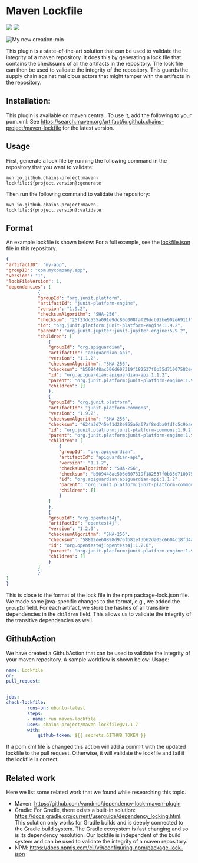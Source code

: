 
# Maven Lockfile
<p align="left">
    <a href="https://img.shields.io/badge/semver-2.0.0-blue" alt=SemVersion">
        <img src="https://img.shields.io/badge/semver-2.0.0-blue" /></a>
    <a href="https://maven-badges.herokuapp.com/maven-central/io.github.chains-project/maven-lockfile/badge.png?gav=true" alt=Maven-Central">
        <img src="https://maven-badges.herokuapp.com/maven-central/io.github.chains-project/maven-lockfile/badge.png?gav=true" /></a>
</p>

![My new creation-min](https://user-images.githubusercontent.com/25300639/229370974-7071d818-e094-4959-8b2f-e2050368ee1c.png)

This plugin is a state-of-the-art solution that can be used to validate the integrity of a maven repository. It does this by generating a lock file that contains the checksums of all the artifacts in the repository. The lock file can then be used to validate the integrity of the repository.
This guards the supply chain against malicious actors that might tamper with the artifacts in the repository.

## Installation:

This plugin is available on maven central. To use it, add the following to your pom.xml:
See https://search.maven.org/artifact/io.github.chains-project/maven-lockfile for the latest version.

## Usage
First, generate a lock file by running the following command in the repository that you want to validate:

```
mvn io.github.chains-project:maven-lockfile:${project.version}:generate
```

Then run the following command to validate the repository:

```
mvn io.github.chains-project:maven-lockfile:${project.version}:validate
```

## Format

An example lockfile is shown below:
For a full example, see the [lockfile.json](lockfile.json) file in this repository.
```json
{
"artifactID": "my-app",
"groupID": "com.mycompany.app",
"version": "1",
"lockFileVersion": 1,
"dependencies": [
            {
            "groupId": "org.junit.platform",
            "artifactId": "junit-platform-engine",
            "version": "1.9.2",
            "checksumAlgorithm": "SHA-256",
            "checksum": "25f23dc535a091e9dc80c008faf29dcb92be902e6911f77a736fbaf019908367",
            "id": "org.junit.platform:junit-platform-engine:1.9.2",
            "parent": "org.junit.jupiter:junit-jupiter-engine:5.9.2",
            "children": [
                {
                "groupId": "org.apiguardian",
                "artifactId": "apiguardian-api",
                "version": "1.1.2",
                "checksumAlgorithm": "SHA-256",
                "checksum": "b509448ac506d607319f182537f0b35d71007582ec741832a1f111e5b5b70b38",
                "id": "org.apiguardian:apiguardian-api:1.1.2",
                "parent": "org.junit.platform:junit-platform-engine:1.9.2",
                "children": []
                },
                {
                "groupId": "org.junit.platform",
                "artifactId": "junit-platform-commons",
                "version": "1.9.2",
                "checksumAlgorithm": "SHA-256",
                "checksum": "624a3d745ef1d28e955a6a67af8edba0fdfc5c9bad680a73f67a70bb950a683d",
                "id": "org.junit.platform:junit-platform-commons:1.9.2",
                "parent": "org.junit.platform:junit-platform-engine:1.9.2",
                "children": [
                    {
                    "groupId": "org.apiguardian",
                    "artifactId": "apiguardian-api",
                    "version": "1.1.2",
                    "checksumAlgorithm": "SHA-256",
                    "checksum": "b509448ac506d607319f182537f0b35d71007582ec741832a1f111e5b5b70b38",
                    "id": "org.apiguardian:apiguardian-api:1.1.2",
                    "parent": "org.junit.platform:junit-platform-commons:1.9.2",
                    "children": []
                    }
                ]
                },
                {
                "groupId": "org.opentest4j",
                "artifactId": "opentest4j",
                "version": "1.2.0",
                "checksumAlgorithm": "SHA-256",
                "checksum": "58812de60898d976fb81ef3b62da05c6604c18fd4a249f5044282479fc286af2",
                "id": "org.opentest4j:opentest4j:1.2.0",
                "parent": "org.junit.platform:junit-platform-engine:1.9.2",
                "children": []
                }
            ]
            }
]
}
```
This is close to the format of the lock file in the npm package-lock.json file.
We made some java-specific changes to the format, e.g., we added the `groupId` field.
For each artifact, we store the hashes of all transitive dependencies in the `children` field.
This allows us to validate the integrity of the transitive dependencies as well.
## GithubAction

We have created a GithubAction that can be used to validate the integrity of your maven repository.
A sample workflow is shown below:
Usage:
```yml
name: Lockfile
on:
pull_request:


jobs:
check-lockfile:
        runs-on: ubuntu-latest
        steps:
        - name: run maven-lockfile
        uses: chains-project/maven-lockfile@v1.1.7
        with:
            github-token: ${{ secrets.GITHUB_TOKEN }}
```
If a pom.xml file is changed this action will add a commit with the updated lockfile to the pull request.
Otherwise, it will validate the lockfile and fail if the lockfile is correct.

## Related work

Here we list some related work that we found while researching this topic.

- Maven: https://github.com/vandmo/dependency-lock-maven-plugin
- Gradle: For Gradle, there exists a built-in solution: https://docs.gradle.org/current/userguide/dependency_locking.html. This solution only works for Gradle builds and is deeply connected to the Gradle build system. The Gradle ecosystem is fast changing and so is its dependency resolution. Our lockfile is independent of the build system and can be used to validate the integrity of a maven repository.
- NPM: https://docs.npmjs.com/cli/v9/configuring-npm/package-lock-json
